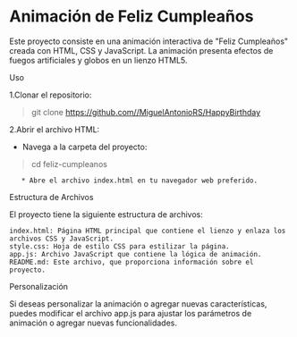 # Animación de Feliz Cumpleaños

Este proyecto consiste en una animación interactiva de "Feliz Cumpleaños" creada con HTML, CSS y JavaScript. La animación presenta efectos de fuegos artificiales y globos en un lienzo HTML5.

Uso

  1.Clonar el repositorio:
  
>  git clone https://github.com//MiguelAntonioRS/HappyBirthday

  2.Abrir el archivo HTML:
  
  * Navega a la carpeta del proyecto:
    
>    cd feliz-cumpleanos

       * Abre el archivo index.html en tu navegador web preferido.

Estructura de Archivos

El proyecto tiene la siguiente estructura de archivos:

    index.html: Página HTML principal que contiene el lienzo y enlaza los archivos CSS y JavaScript.
    style.css: Hoja de estilo CSS para estilizar la página.
    app.js: Archivo JavaScript que contiene la lógica de animación.
    README.md: Este archivo, que proporciona información sobre el proyecto.

Personalización

Si deseas personalizar la animación o agregar nuevas características, puedes modificar el archivo app.js para ajustar los parámetros de animación o agregar nuevas funcionalidades.
